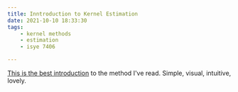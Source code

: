 ```yaml
---
title: Inntroduction to Kernel Estimation
date: 2021-10-10 18:33:30
tags:
    - kernel methods
    - estimation
    - isye 7406

---
```


[This is the best introduction](/docs/kernel-estimation.pdf) to the method I've read. Simple, visual, intuitive, lovely.
